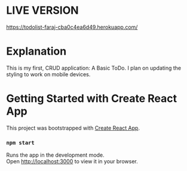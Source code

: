 # LIVE VERSION
https://todolist-faraj-cba0c4ea6d49.herokuapp.com/


# Explanation
This is my first, CRUD application: A Basic ToDo. I plan on updating the styling to work on mobile devices.




# Getting Started with Create React App

This project was bootstrapped with [Create React App](https://github.com/facebook/create-react-app).

### `npm start`

Runs the app in the development mode.\
Open [http://localhost:3000](http://localhost:3000) to view it in your browser.


